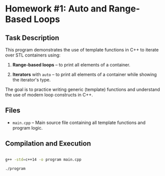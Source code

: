 # Homework #1: Auto and Range-Based Loops



## Task Description

This program demonstrates the use of template functions in C++ to iterate over STL containers using:



1. **Range-based loops** – to print all elements of a container.

2. **Iterators** with `auto` – to print all elements of a container while showing the iterator's type.



The goal is to practice writing generic (template) functions and understand the use of modern loop constructs in C++.



## Files

- `main.cpp` – Main source file containing all template functions and program logic.


## Compilation and Execution

```bash

g++ -std=c++14 -o program main.cpp

./program
